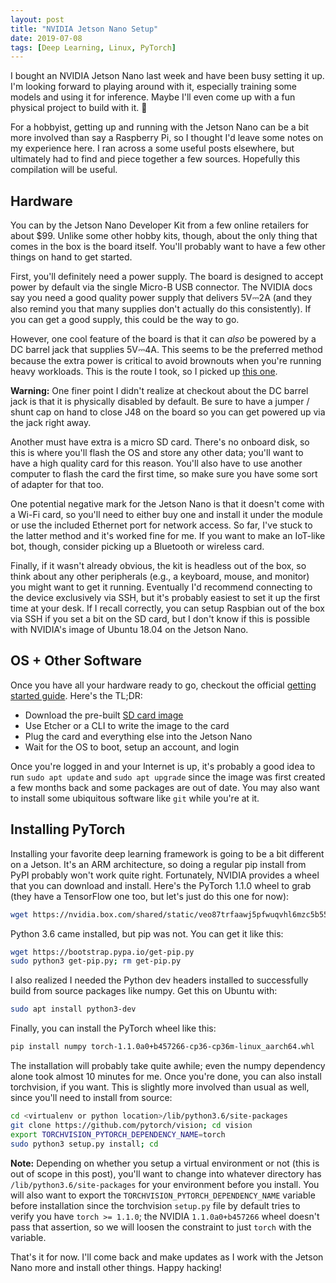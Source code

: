 ```yaml
---
layout: post
title: "NVIDIA Jetson Nano Setup"
date: 2019-07-08
tags: [Deep Learning, Linux, PyTorch]
---
```


I bought an NVIDIA Jetson Nano last week and have been busy setting it up. I'm
looking forward to playing around with it, especially training some models and
using it for inference. Maybe I'll even come up with a fun physical project to
build with it. 🤖

For a hobbyist, getting up and running with the Jetson Nano can be a bit more
involved than say a Raspberry Pi, so I thought I'd leave some notes on my
experience here. I ran across a some useful posts elsewhere, but ultimately had
to find and piece together a few sources. Hopefully this compilation will be
useful.

## Hardware

You can by the Jetson Nano Developer Kit from a few online retailers for about
$99. Unlike some other hobby kits, though, about the only thing that comes in
the box is the board itself. You'll probably want to have a few other things on
hand to get started.

First, you'll definitely need a power supply. The board is designed to accept
power by default via the single Micro-B USB connector. The NVIDIA docs say you
need a good quality power supply that delivers 5V⎓2A (and they also remind you
that many supplies don't actually do this consistently). If you can get a good
supply, this could be the way to go.

However, one cool feature of the board is that it can _also_ be powered by a DC
barrel jack that supplies 5V⎓4A. This seems to be the preferred method because
the extra power is critical to avoid brownouts when you're running heavy
workloads. This is the route I took, so I picked up [this
one](https://www.amazon.com/SMAKN-Switching-Supply-Adapter-100-240/dp/B01N4HYWAM).

<p class="note">
<b>Warning:</b> One finer point I didn't realize at checkout about the DC barrel jack is that it is physically disabled by default. Be sure to have a jumper / shunt cap on hand to close J48 on the board so you can get powered up via the jack right away.
</p>

Another must have extra is a micro SD card. There's no onboard disk, so this is
where you'll flash the OS and store any other data; you'll want to have a high
quality card for this reason. You'll also have to use another computer to flash
the card the first time, so make sure you have some sort of adapter for that
too.

One potential negative mark for the Jetson Nano is that it doesn't come with
a Wi-Fi card, so you'll need to either buy one and install it under the module
or use the included Ethernet port for network access. So far, I've stuck to the
latter method and it's worked fine for me. If you want to make an IoT-like bot,
though, consider picking up a Bluetooth or wireless card.

Finally, if it wasn't already obvious, the kit is headless out of the box, so
think about any other peripherals (e.g., a keyboard, mouse, and monitor) you
might want to get it running. Eventually I'd recommend connecting to the device
exclusively via SSH, but it's probably easiest to set it up the first time at
your desk. If I recall correctly, you can setup Raspbian out of the box via SSH
if you set a bit on the SD card, but I don't know if this is possible with
NVIDIA's image of Ubuntu 18.04 on the Jetson Nano.

## OS + Other Software

Once you have all your hardware ready to go, checkout the official [getting
started
guide](https://developer.nvidia.com/embedded/learn/get-started-jetson-nano-devkit#write).
Here's the TL;DR:

- Download the pre-built [SD card
  image](https://developer.nvidia.com/embedded/dlc/jetson-nano-dev-kit-sd-card-image)
- Use Etcher or a CLI to write the image to the card
- Plug the card and everything else into the Jetson Nano
- Wait for the OS to boot, setup an account, and login

Once you're logged in and your Internet is up, it's probably a good idea to run
`sudo apt update` and `sudo apt upgrade` since the image was first created
a few months back and some packages are out of date. You may also want to
install some ubiquitous software like `git` while you're at it.

## Installing PyTorch

Installing your favorite deep learning framework is going to be a bit different
on a Jetson. It's an ARM architecture, so doing a regular pip install from PyPI
probably won't work quite right. Fortunately, NVIDIA provides a wheel that you
can download and install. Here's the PyTorch 1.1.0 wheel to grab (they have
a TensorFlow one too, but let's just do this one for now):

```bash
wget https://nvidia.box.com/shared/static/veo87trfaawj5pfwuqvhl6mzc5b55fbj.whl -O torch-1.1.0a0+b457266-cp36-cp36m-linux_aarch64.whl
```

Python 3.6 came installed, but pip was not. You can get it like this:

```bash
wget https://bootstrap.pypa.io/get-pip.py
sudo python3 get-pip.py; rm get-pip.py
```

I also realized I needed the Python dev headers installed to successfully build
from source packages like numpy. Get this on Ubuntu with:

```bash
sudo apt install python3-dev
```

Finally, you can install the PyTorch wheel like this:

```bash
pip install numpy torch-1.1.0a0+b457266-cp36-cp36m-linux_aarch64.whl
```

The installation will probably take quite awhile; even the numpy dependency
alone took almost 10 minutes for me. Once you're done, you can also install
torchvision, if you want. This is slightly more involved than usual as well,
since you'll need to install from source:

```bash
cd <virtualenv or python location>/lib/python3.6/site-packages
git clone https://github.com/pytorch/vision; cd vision
export TORCHVISION_PYTORCH_DEPENDENCY_NAME=torch
sudo python3 setup.py install; cd
```

<p class="note">
<b>Note:</b> Depending on whether you setup a virtual environment or not (this is out of scope in this post), you'll want to change into whatever directory has <code>/lib/python3.6/site-packages</code> for your environment before you install. You will also want to export the <code>TORCHVISION_PYTORCH_DEPENDENCY_NAME</code> variable before installation since the torchvision <code>setup.py</code> file by default tries to verify you have <code>torch >= 1.1.0</code>; the NVIDIA <code>1.1.0a0+b457266</code> wheel doesn't pass that assertion, so we will loosen the constraint to just <code>torch</code> with the variable.
</p>

That's it for now. I'll come back and make updates as I work with the Jetson
Nano more and install other things. Happy hacking!

